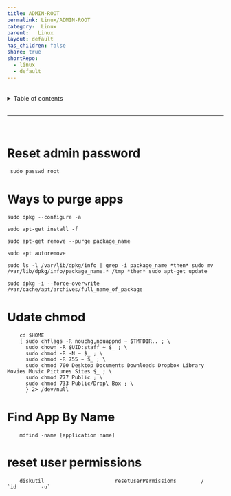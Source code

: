 ```yaml
---
title: ADMIN-ROOT
permalink: Linux/ADMIN-ROOT
category:  Linux
parent:   Linux
layout: default
has_children: false
share: true
shortRepo:
  - linux
  - default
---
```



<br/>

<details markdown="block">
<summary>
Table of contents
</summary>
{: .text-delta }
1. TOC
{:toc}
</details>

<br/>

***

<br/>

# Reset admin password

```shell
 sudo passwd root
```

# Ways to purge apps

```shell
sudo dpkg --configure -a
```

```shell
sudo apt-get install -f
```

```shell
sudo apt-get remove --purge package_name
```

```shell
sudo apt autoremove
```

```shell
sudo ls -l /var/lib/dpkg/info | grep -i package_name *then* sudo mv /var/lib/dpkg/info/package_name.* /tmp *then* sudo apt-get update
```

```shell
sudo dpkg -i --force-overwrite /var/cache/apt/archives/full_name_of_package
```

# Udate chmod

```shell
    cd $HOME
    { sudo chflags -R nouchg,nouappnd ~ $TMPDIR.. ; \
      sudo chown -R $UID:staff ~ $_ ; \
      sudo chmod -R -N ~ $_ ; \
      sudo chmod -R 755 ~ $_ ; \
      sudo chmod 700 Desktop Documents Downloads Dropbox Library Movies Music Pictures Sites $_ ; \
      sudo chmod 777 Public ; \
      sudo chmod 733 Public/Drop\ Box ; \
      } 2> /dev/null
```

# Find App By Name

```shell
    mdfind -name [application name]
```

# reset user permissions

```shell
    diskutil                       resetUserPermissions        /               `id        -u`
```
